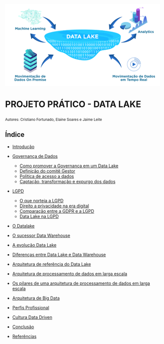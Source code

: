 

<p align="center">
  <img src="Data-Lake-1024x541.png" >
</p>

# PROJETO PRÁTICO - DATA LAKE
<sub>Autores: Cristiano Fortunado, Elaine Soares e Jaime Leite</sub>


## Índice

* [Introdução](#introdução)
* [Governança de Dados](#)
  * [Como promover a Governança em um Data Lake](#)
  * [Definição do comitê Gestor](#)
  * [Política de acesso a dados](#)
  * [Captação, transformação e expurgo dos dados](#)
* [LGPD](#)
  * [O que norteia a LGPD](#)
  * [Direito a privacidade na era digital](#)
  * [Comparação entre a GDPR e a LGPD](#)
  * [Data Lake na LGPD](#)
  
 * [O Datalake](#)
  * [O sucessor Data Warehouse](#)
  * [A evolução Data Lake](#)
  * [Diferenças entre Data Lake e Data Warehouse](#)
  * [Arquitetura de referência do Data Lake](#)
  * [Arquitetura de processamento de dados em larga escala](#)
  * [Os pilares de uma arquitetura de processamento de dados em larga escala](#)
  * [Arquitetura de Big Data](#)
  * [Perfis Profissional](#)
  * [Cultura Data Driven](#)
  
* [Conclusão](#)
* [Referências](#)

